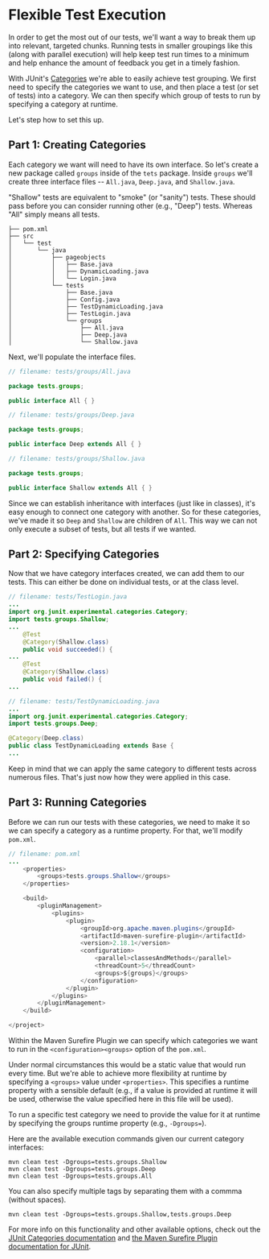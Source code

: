 # Flexible Test Execution

In order to get the most out of our tests, we'll want a way to break them up into relevant, targeted chunks. Running tests in smaller groupings like this (along with parallel execution) will help keep test run times to a minimum and help enhance the amount of feedback you get in a timely fashion.

With JUnit's [Categories](https://github.com/junit-team/junit/wiki/Categories) we're able to easily achieve test grouping. We first need to specify the categories we want to use, and then place a test (or set of tests) into a category. We can then specify which group of tests to run by specifying a category at runtime.

Let's step how to set this up.

## Part 1: Creating Categories

Each category we want will need to have its own interface. So let's create a new package called `groups` inside of the `tets` package. Inside `groups` we'll create three interface files -- `All.java`, `Deep.java`, and `Shallow.java`.

"Shallow" tests are equivalent to "smoke" (or "sanity") tests. These should pass before you can consider running other (e.g., "Deep") tests. Whereas "All" simply means all tests.

```text
├── pom.xml
├── src
│   └── test
│       └── java
│           ├── pageobjects
│           │   ├── Base.java
│           │   ├── DynamicLoading.java
│           │   └── Login.java
│           └── tests
│               ├── Base.java
│               ├── Config.java
│               ├── TestDynamicLoading.java
│               ├── TestLogin.java
│               └── groups
│                   ├── All.java
│                   ├── Deep.java
│                   └── Shallow.java
```

Next, we'll populate the interface files.

```java
// filename: tests/groups/All.java

package tests.groups;

public interface All { }

```

```java
// filename: tests/groups/Deep.java

package tests.groups;

public interface Deep extends All { }

```

```java
// filename: tests/groups/Shallow.java

package tests.groups;

public interface Shallow extends All { }

```

Since we can establish inheritance with interfaces (just like in classes), it's easy enough to connect one category with another. So for these categories, we've made it so `Deep` and `Shallow` are children of `All`. This way we can not only execute a subset of tests, but all tests if we wanted.

## Part 2: Specifying Categories

Now that we have category interfaces created, we can add them to our tests. This can either be done on individual tests, or at the class level.

```java
// filename: tests/TestLogin.java
...
import org.junit.experimental.categories.Category;
import tests.groups.Shallow;
...
    @Test
    @Category(Shallow.class)
    public void succeeded() {
...
    @Test
    @Category(Shallow.class)
    public void failed() {
...
```

```java
// filename: tests/TestDynamicLoading.java
...
import org.junit.experimental.categories.Category;
import tests.groups.Deep;

@Category(Deep.class)
public class TestDynamicLoading extends Base {
...
```

Keep in mind that we can apply the same category to different tests across numerous files. That's just now how they were applied in this case.

## Part 3: Running Categories

Before we can run our tests with these categories, we need to make it so we can specify a category as a runtime property. For that, we'll modify `pom.xml`.

```java
// filename: pom.xml
...
    <properties>
        <groups>tests.groups.Shallow</groups>
    </properties>

    <build>
        <pluginManagement>
            <plugins>
                <plugin>
                    <groupId>org.apache.maven.plugins</groupId>
                    <artifactId>maven-surefire-plugin</artifactId>
                    <version>2.18.1</version>
                    <configuration>
                        <parallel>classesAndMethods</parallel>
                        <threadCount>5</threadCount>
                        <groups>${groups}</groups>
                    </configuration>
                </plugin>
            </plugins>
        </pluginManagement>
    </build>

</project>
```

Within the Maven Surefire Plugin we can specify which categories we want to run in the `<configuration><groups>` option of the `pom.xml`.

Under normal circumstances this would be a static value that would run every time. But we're able to achieve more flexibility at runtime by specifying a `<groups>` value under `<properties>`. This specifies a runtime property with a sensible default (e.g., if a value is provided at runtime it will be used, otherwise the value specified here in this file will be used).

To run a specific test category we need to provide the value for it at runtime by specifying the groups runtime property (e.g., `-Dgroups=`).

Here are the available execution commands given our current category interfaces:

```
mvn clean test -Dgroups=tests.groups.Shallow
mvn clean test -Dgroups=tests.groups.Deep
mvn clean test -Dgroups=tests.groups.All
```

You can also specify multiple tags by separating them with a commma (without spaces).

```
mvn clean test -Dgroups=tests.groups.Shallow,tests.groups.Deep
```

For more info on this functionality and other available options, check out the [JUnit Categories documentation](https://github.com/junit-team/junit/wiki/Categories) and [the Maven Surefire Plugin documentation for JUnit](http://maven.apache.org/surefire/maven-surefire-plugin/examples/junit.html).
